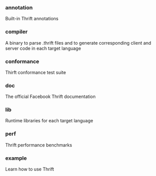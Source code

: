 ### annotation
Built-in Thrift annotations

### compiler
A binary to parse .thrift files and to generate corresponding client and server code in each target language

### conformance
Thirft conformance test suite

### doc
The official Facebook Thrift documentation

### lib
Runtime libraries for each target language

### perf
Thrift performance benchmarks

### example
Learn how to use Thrift
